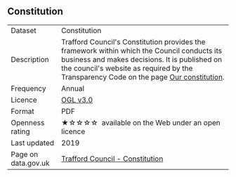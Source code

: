 ## Constitution

<table>
<tr>
	<td>Dataset</td>
	<td>Constitution</td>
</tr>
<tr>
	<td>Description</td>
	<td>Trafford Council's Constitution provides the framework within which the Council conducts its business and makes decisions. It is published on the council's website as required by the Transparency Code on the page <a href="https://www.trafford.gov.uk/about-your-council/about-us/our-constitution.aspx">Our constitution</a>.</td>
</tr>
<tr>
	<td>Frequency</td>
	<td>Annual</td>
</tr>
<tr>
	<td>Licence</td>
	<td><a href="http://www.nationalarchives.gov.uk/doc/open-government-licence/version/3/">OGL v3.0</a></td>
</tr>
<tr>
	<td>Format</td>
	<td>PDF</td>
</tr>
<tr>
	<td>Openness rating</td>
	<td>&#9733;&#9734;&#9734;&#9734;&#9734;&nbsp; available on the Web under an open licence</td>
</tr>
<tr>
	<td>Last updated</td>
	<td>2019</td>
</tr>
<tr>
	<td>Page on data.gov.uk</td>
	<td><a href="https://data.gov.uk/dataset/d1ef450e-a18c-4152-946e-59c4d11471db/trafford-council-constitution">Trafford Council - Constitution</a></td>
</tr>
</table>
